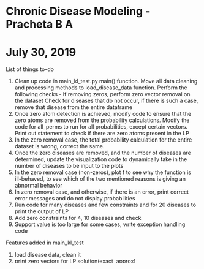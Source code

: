 # Chronic Disease Modeling - Pracheta B A
# July 30, 2019

List of things to-do
1. Clean up code in main_kl_test.py main() function. Move all data cleaning and processing methods to load_disease_data function. Perform the following checks - 
	If removing zeros, perform zero vector removal on the dataset 
	Check for diseases that do not occur, if there is such a case, remove that disease from the entire dataframe 
2. Once zero atom detection is achieved, modify code to ensure that the zero atoms are removed from the probability calculations. Modify the code for all_perms to run for all probabilities, except certain vectors. Print out statement to check if there are zero atoms present in the LP 
3. In the zero removal case, the total probability calculation for the entire dataset is wrong, correct the same. 
4. Once the zero diseases are removed, and the number of diseases are determined, update the visualization code to dynamically take in the number of diseases to be input to the plots 
5. In the zero removal case (non-zeros), plot f to see why the function is ill-behaved, to see which of the two mentioned reasons is giving an abnormal behavior 
6. In zero removal case, and otherwise, if there is an error, print correct error messages and do not display probabilities
7. Run code for many diseases and few constraints and for 20 diseases to print the output of LP 
8. Add zero constraints for 4, 10 diseases and check
9. Support value is too large for some cases, write exception handling code

Features added in main_kl_test 
1. load disease data, clean it
2. print zero vectors for LP solution(exact, approx)
3. add constraint for 0 diseases

Features added in main_kl_test_v2
1. load disease data, clean it 
2. print zero vectors LP solution (exact, approx)

Features checked
1. zero removal probabilities seem to be correct (some numerical errors experienced)
2. check non zeros 
3. run experiments for 4, 10 diseases 
4. plot them 

Done
1. Merging approximate maxent

August 5th, 2019
### Current issues
1. Adding a zero constraint is not making the prob. of zero diseases reach the exact value - is it because of the conversion from primal to dual? 
2. Test to see if the other formulation is correct for addition of zero disease constraint. 

August 6th, 2019
### Piecewise pseudo likelihood
1. Read paper to see if the formulation of the pseudo likelihood is indeed correct 
2. See if the matrix multiplication can be solved in an easier method 
